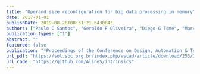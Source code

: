 ```yaml
---
title: "Operand size reconfiguration for big data processing in memory"
date: 2017-01-01
publishDate: 2019-08-28T08:31:21.643084Z
authors: ["Paulo C Santos", "Geraldo F Oliveira", "Diego G Tomé", "Marco AZ Alves", "Eduardo C Almeida", "Luigi Carro"]
publication_types: ["1"]
abstract: ""
featured: false
publication: "*Proceedings of the Conference on Design, Automation & Test in Europe*"
url_pdf: "https://sol.sbc.org.br/index.php/wscad/article/download/253/240"
url_code: "https://github.com/AlineS/intrinsics"
---
```



